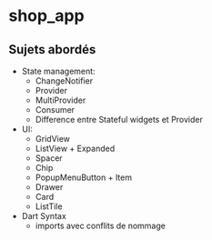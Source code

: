# shop_app

## Sujets abordés

- State management:
  - ChangeNotifier
  - Provider
  - MultiProvider
  - Consumer
  - Difference entre Stateful widgets et Provider
- UI:
  - GridView
  - ListView + Expanded
  - Spacer
  - Chip
  - PopupMenuButton + Item
  - Drawer
  - Card
  - ListTile
- Dart Syntax
  - imports avec conflits de nommage